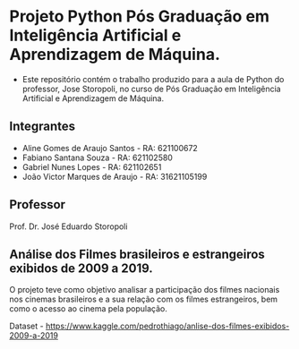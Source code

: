 # Projeto Python Pós Graduação em Inteligência Artificial e Aprendizagem de Máquina.

* Este repositório contém o trabalho produzido para a aula de Python do professor, Jose Storopoli, no curso de Pós Graduação em Inteligência Artificial e Aprendizagem de Máquina.

## Integrantes
 
* Aline Gomes de Araujo Santos - RA: 621100672
* Fabiano Santana Souza - RA: 621102580
* Gabriel Nunes Lopes - RA: 621102651
* João Victor Marques de Araujo - RA: 31621105199

## Professor

Prof. Dr. José Eduardo Storopoli


## **Análise dos Filmes brasileiros e estrangeiros exibidos de 2009 a 2019.**

O projeto teve como objetivo analisar a participação dos filmes nacionais nos cinemas brasileiros e a sua relação com os filmes estrangeiros, bem como o acesso ao cinema pela população.

Dataset - https://www.kaggle.com/pedrothiago/anlise-dos-filmes-exibidos-2009-a-2019

